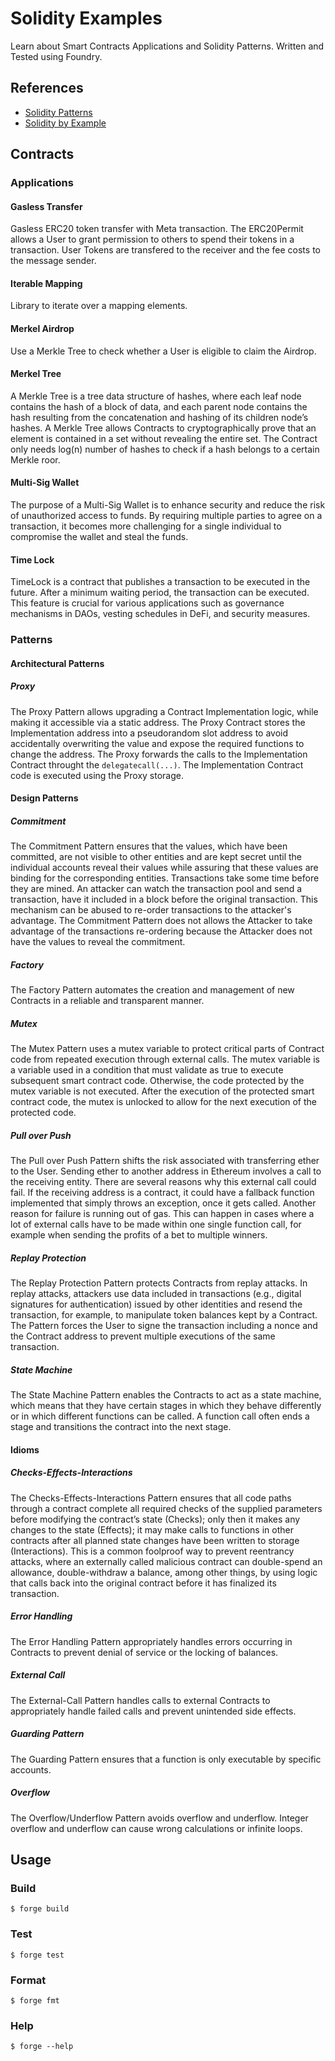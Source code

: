 # Solidity Examples

Learn about Smart Contracts Applications and Solidity Patterns. Written and Tested using Foundry.

## References

- [Solidity Patterns](https://github.com/KITcii/smart-contract-dev-support/tree/main)
- [Solidity by Example](https://solidity-by-example.org/)

## Contracts

### Applications

#### Gasless Transfer

Gasless ERC20 token transfer with Meta transaction. The ERC20Permit allows a User to grant permission to others to spend their tokens in a transaction. User Tokens are transfered to the receiver and the fee costs to the message sender.

#### Iterable Mapping

Library to iterate over a mapping elements.

#### Merkel Airdrop

Use a Merkle Tree to check whether a User is eligible to claim the Airdrop.

#### Merkel Tree

A Merkle Tree is a tree data structure of hashes, where each leaf node contains the hash of a block of data, and each parent node contains the hash resulting from the concatenation and hashing of its children node’s hashes. A Merkle Tree allows Contracts to cryptographically prove that an element is contained in a set without revealing the entire set. The Contract only needs log(n) number of hashes to check if a hash belongs to a certain Merkle roor.

#### Multi-Sig Wallet

The purpose of a Multi-Sig Wallet is to enhance security and reduce the risk of unauthorized access to funds. By requiring multiple parties to agree on a transaction, it becomes more challenging for a single individual to compromise the wallet and steal the funds.

#### Time Lock

TimeLock is a contract that publishes a transaction to be executed in the future. After a minimum waiting period, the transaction can be executed. This feature is crucial for various applications such as governance mechanisms in DAOs, vesting schedules in DeFi, and security measures.

### Patterns

#### Architectural Patterns

##### Proxy

The Proxy Pattern allows upgrading a Contract Implementation logic, while making it accessible via a static address. The Proxy Contract stores the Implementation address into a pseudorandom slot address to avoid accidentally overwriting the value and expose the required functions to change the address. The Proxy forwards the calls to the Implementation Contract throught the `delegatecall(...)`. The Implementation Contract code is executed using the Proxy storage.

#### Design Patterns

##### Commitment

The Commitment Pattern ensures that the values, which have been committed, are not visible to other entities and are kept secret until the individual accounts reveal their values while assuring that these values are binding for the corresponding entities. Transactions take some time before they are mined. An attacker can watch the transaction pool and send a transaction, have it included in a block before the original transaction. This mechanism can be abused to re-order transactions to the attacker's advantage. The Commitment Pattern does not allows the Attacker to take advantage of the transactions re-ordering because the Attacker does not have the values to reveal the commitment.

##### Factory

The Factory Pattern automates the creation and management of new Contracts in a reliable and transparent manner.

##### Mutex

The Mutex Pattern uses a mutex variable to protect critical parts of Contract code from repeated execution through external calls. The mutex variable is a variable used in a condition that must validate as true to execute subsequent smart contract code. Otherwise, the code protected by the mutex variable is not executed. After the execution of the protected smart contract code, the mutex is unlocked to allow for the next execution of the protected code.

##### Pull over Push

The Pull over Push Pattern shifts the risk associated with transferring ether to the User. Sending ether to another address in Ethereum involves a call to the receiving entity. There are several reasons why this external call could fail. If the receiving address is a contract, it could have a fallback function implemented that simply throws an exception, once it gets called. Another reason for failure is running out of gas. This can happen in cases where a lot of external calls have to be made within one single function call, for example when sending the profits of a bet to multiple winners.

##### Replay Protection

The Replay Protection Pattern protects Contracts from replay attacks. In replay attacks, attackers use data included in transactions (e.g., digital signatures for authentication) issued by other identities and resend the transaction, for example, to manipulate token balances kept by a Contract. The Pattern forces the User to signe the transaction including a nonce and the Contract address to prevent multiple executions of the same transaction.

##### State Machine

The State Machine Pattern enables the Contracts to act as a state machine, which means that they have certain stages in which they behave differently or in which different functions can be called. A function call often ends a stage and transitions the contract into the next stage.

#### Idioms

##### Checks-Effects-Interactions

The Checks-Effects-Interactions Pattern ensures that all code paths through a contract complete all required checks of the supplied parameters before modifying the contract’s state (Checks); only then it makes any changes to the state (Effects); it may make calls to functions in other contracts after all planned state changes have been written to storage (Interactions). This is a common foolproof way to prevent reentrancy attacks, where an externally called malicious contract can double-spend an allowance, double-withdraw a balance, among other things, by using logic that calls back into the original contract before it has finalized its transaction.

##### Error Handling

The Error Handling Pattern appropriately handles errors occurring in Contracts to prevent denial of service or the locking of balances.

##### External Call

The External-Call Pattern handles calls to external Contracts to appropriately handle failed calls and prevent unintended side effects.

##### Guarding Pattern

The Guarding Pattern ensures that a function is only executable by specific accounts.

##### Overflow

The Overflow/Underflow Pattern avoids overflow and underflow. Integer overflow and underflow can cause wrong calculations or infinite loops.


## Usage

### Build

```shell
$ forge build
```

### Test

```shell
$ forge test
```

### Format

```shell
$ forge fmt
```

### Help

```shell
$ forge --help
```
